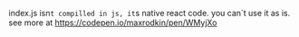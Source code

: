 index.js isn`t compilled in js, it`s native react code.
you can`t use it as is.
see more at https://codepen.io/maxrodkin/pen/WMyjXo
